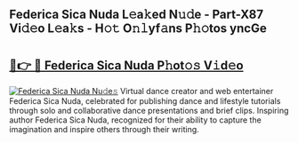 ## Federica Sica Nuda L𝚎a𝚔ed N𝚞𝚍e - Part-X87 Vi𝚍𝚎o L𝚎a𝚔s - H𝚘𝚝 O𝚗𝚕yf𝚊ns P𝚑𝚘tos yncGe

# <h2><a href="http://kf61bi.oniu.top/?m=Federica+Sica+Nuda">🔗👉 🔴 Federica Sica Nuda P𝚑ot𝚘𝚜 V𝚒d𝚎o</a></h2>

[![Federica Sica Nuda Nu𝚍e𝚜](https://i.imgur.com/0qMVB7G.gif)](http://kf61bi.oniu.top/?m=Federica+Sica+Nuda)
Virtual dance creator and web entertainer Federica Sica Nuda, celebrated for publishing dance and lifestyle tutorials through solo and collaborative dance presentations and brief clips. Inspiring author Federica Sica Nuda, recognized for their ability to capture the imagination and inspire others through their writing.  
